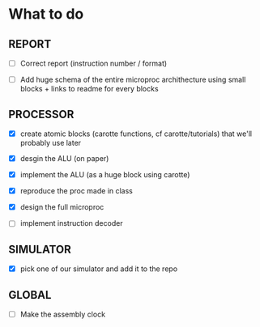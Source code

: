 # What to do

## REPORT

- [ ] Correct report (instruction number / format)
- [ ] Add huge schema of the entire microproc archithecture using small blocks + links to readme for every blocks


## PROCESSOR

- [x] create atomic blocks (carotte functions, cf carotte/tutorials) that we'll probably use later

- [x] desgin the ALU (on paper)

- [x] implement the ALU (as a huge block using carotte)

- [x] reproduce the proc made in class

- [x] design the full microproc

- [ ] implement instruction decoder


## SIMULATOR

- [x] pick one of our simulator and add it to the repo

## GLOBAL

- [ ] Make the assembly clock